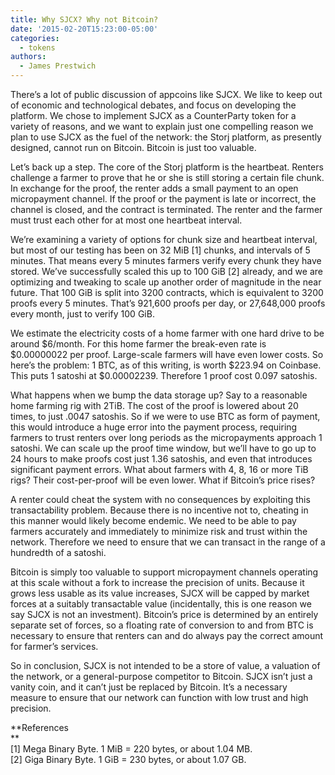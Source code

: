 ```yaml
---
title: Why SJCX? Why not Bitcoin?
date: '2015-02-20T15:23:00-05:00'
categories:
  - tokens
authors:
  - James Prestwich
---
```

There’s a lot of public discussion of appcoins like SJCX. We like to keep out of economic and technological debates, and focus on developing the platform. We chose to implement SJCX as a CounterParty token for a variety of reasons, and we want to explain just one compelling reason we plan to use SJCX as the fuel of the network: the Storj platform, as presently designed, cannot run on Bitcoin. Bitcoin is just too valuable.

<!--more-->

Let’s back up a step. The core of the Storj platform is the heartbeat. Renters challenge a farmer to prove that he or she is still storing a certain file chunk. In exchange for the proof, the renter adds a small payment to an open micropayment channel. If the proof or the payment is late or incorrect, the channel is closed, and the contract is terminated. The renter and the farmer must trust each other for at most one heartbeat interval.  

We’re examining a variety of options for chunk size and heartbeat interval, but most of our testing has been on 32 MiB \[1\] chunks, and intervals of 5 minutes. That means every 5 minutes farmers verify every chunk they have stored. We’ve successfully scaled this up to 100 GiB \[2\] already, and we are optimizing and tweaking to scale up another order of magnitude in the near future. That 100 GiB is split into 3200 contracts, which is equivalent to 3200 proofs every 5 minutes. That’s 921,600 proofs per day, or 27,648,000 proofs every month, just to verify 100 GiB.  

We estimate the electricity costs of a home farmer with one hard drive to be around $6/month. For this home farmer the break-even rate is $0.00000022 per proof. Large-scale farmers will have even lower costs. So here’s the problem: 1 BTC, as of this writing, is worth $223.94 on Coinbase. This puts 1 satoshi at $0.00002239. Therefore 1 proof cost 0.097 satoshis.  

What happens when we bump the data storage up? Say to a reasonable home farming rig with 2TiB. The cost of the proof is lowered about 20 times, to just .0047 satoshis. So if we were to use BTC as form of payment, this would introduce a huge error into the payment process, requiring farmers to trust renters over long periods as the micropayments approach 1 satoshi. We can scale up the proof time window, but we’ll have to go up to 24 hours to make proofs cost just 1.36 satoshis, and even that introduces significant payment errors. What about farmers with 4, 8, 16 or more TiB rigs? Their cost-per-proof will be even lower. What if Bitcoin’s price rises?  

A renter could cheat the system with no consequences by exploiting this transactability problem. Because there is no incentive not to, cheating in this manner would likely become endemic. We need to be able to pay farmers accurately and immediately to minimize risk and trust within the network. Therefore we need to ensure that we can transact in the range of a hundredth of a satoshi.

Bitcoin is simply too valuable to support micropayment channels operating at this scale without a fork to increase the precision of units. Because it grows less usable as its value increases, SJCX will be capped by market forces at a suitably transactable value (incidentally, this is one reason we say SJCX is not an investment). Bitcoin’s price is determined by an entirely separate set of forces, so a floating rate of conversion to and from BTC is necessary to ensure that renters can and do always pay the correct amount for farmer’s services.

So in conclusion, SJCX is not intended to be a store of value, a valuation of the network, or a general-purpose competitor to Bitcoin. SJCX isn’t just a vanity coin, and it can’t just be replaced by Bitcoin. It’s a necessary measure to ensure that our network can function with low trust and high precision.  

**References  
**  
\[1\] Mega Binary Byte. 1 MiB = 220 bytes, or about 1.04 MB.  
\[2\] Giga Binary Byte. 1 GiB = 230 bytes, or about 1.07 GB.
